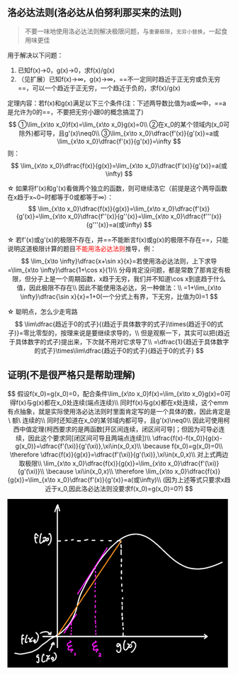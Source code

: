 ## 洛必达法则(洛必达从伯努利那买来的法则)

> 不要一味地使用洛必达法则解决极限问题，与`重要极限`，`无穷小替换`，一起食用味更佳

用于解决以下问题：

1. 已知f(x)→0，g(x)→0，求f(x)/g(x)
2. （见扩展）已知f(x)→∞，g(x)→∞，==不一定同时趋近于正无穷或负无穷==，可以一个趋近于正无穷，一个趋近于负的，求f(x)/g(x)

定理内容：若f(x)和g(x)满足以下三个条件(注：下述两导数比值为a或∞中，==a是允许为0的==，不要把无穷小跟0的概念搞混了)
$$
①\lim_{x\to x_0}f(x)=\lim_{x\to x_0}g(x)=0\\
②在x_0的某个领域内(x_0可除外)都可导，且g'(x)\neq0\\
③\lim_{x\to x_0}\dfrac{f'(x)}{g'(x)}=a或\lim_{x\to x_0}\dfrac{f'(x)}{g'(x)}=\infty
$$
则：
$$
\lim_{x\to x_0}\dfrac{f(x)}{g(x)}=\lim_{x\to x_0}\dfrac{f'(x)}{g'(x)}=a(或\infty)
$$

☆ 如果将f'(x)和g'(x)看做两个独立的函数，则可继续洛它（前提是这个两导函数在x趋于x~0~时都等于0或都等于∞）：
$$
\lim_{x\to x_0}\dfrac{f(x)}{g(x)}=\lim_{x\to x_0}\dfrac{f'(x)}{g'(x)}=\lim_{x\to x_0}\dfrac{f''(x)}{g''(x)}=\lim_{x\to x_0}\dfrac{f'''(x)}{g'''(x)}=a(或\infty)
$$

☆ 若f'(x)或g'(x)的极限不存在，并==不能断言f(x)或g(x)的极限不存在==，只能说明这道极限计算的题目<font color =red>不能用洛必达法则</font>推导，例：
$$
\lim_{x\to \infty}\dfrac{x+\sin x}{x}=若使用洛必达法则，上下求导=\lim_{x\to \infty}\dfrac{1+\cos x}{1}\\
分母肯定没问题，都是常数了那肯定有极限，但分子上是一个周期函数，x趋于无穷，我们并不知道\cos x到底趋于什么值，因此极限不存在\\
因此不能使用洛必达，另一种做法：\\
=1+\lim_{x\to \infty}\dfrac{\sin x}{x}=1+0(一个分式上有界，下无穷，比值为0)=1
$$

☆ 聪明点，怎么少走弯路
$$
\lim\dfrac{趋近于0的式子}{(趋近于具体数字的式子)\times(趋近于0的式子)}=零比零型的，按理来说是要继续求导的，\\
但是观察一下，其实可以把(趋近于具体数字的式子)提出来，下次就不用对它求导了\\
=\dfrac{1}{趋近于具体数字的式子}\times\lim\dfrac{趋近于0的式子}{趋近于0的式子}
$$


## 证明(不是很严格只是帮助理解)

$$
假设f(x_0)=g(x_0)=0，配合条件\lim_{x\to x_0}f(x)=\lim_{x\to x_0}g(x)=0可得f(x)与g(x)都在x_0处连续(端点连续)\\
同时f(x)与g(x)都在x处连续，这个emm有点抽象，就是实际使用洛必达法则时里面肯定写的是一个具体的数，因此肯定是\ 额\ 连续的\\
同时还知道在x_0的某邻域内都可导，且g'(x)\neq0\\
因此可使用柯西中值定理(柯西要求的是两函数[开区间连续，闭区间可导]；但因为可导必连续，因此这个要求同[闭区间可导且两端点连续])\\
\dfrac{f(x)-f(x_0)}{g(x)-g(x_0)}=\dfrac{f'(\xi)}{g'(\xi)},\xi\in(x_0,x)\\
\because f(x_0)=g(x_0)=0\\
\therefore \dfrac{f(x)}{g(x)}=\dfrac{f'(\xi)}{g'(\xi)},\xi\in(x_0,x)\\
对上式两边取极限\\
\lim_{x\to x_0}\dfrac{f(x)}{g(x)}=\lim_{x\to x_0}\dfrac{f'(\xi)}{g'(\xi)}\\
\because \xi\in(x_0,x)\\
\therefore \lim_{x\to x_0}\dfrac{f(x)}{g(x)}=\lim_{x\to x_0}\dfrac{f'(x)}{g'(x)}=a(或\infty)\\
(因为上述等式只要求x趋近于x_0,因此洛必达法则没要求f(x_0)=g(x_0)=0?)
$$

<img src="assets/image-20220527163311059.png" alt="image-20220527163311059" style="zoom:50%;" />
